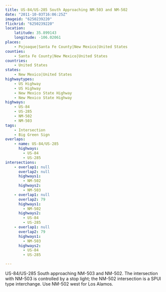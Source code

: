 ```yaml
---
title: US-84/US-285 South Approaching NM-503 and NM-502
date: "2011-10-03T16:06:25Z"
imageid: "6250239220"
flickrid: "6250239220"
location:
    latitude: 35.899143
    longitude: -106.02061
places:
    - Pojoaque|Santa Fe County|New Mexico|United States
counties:
    - Santa Fe County|New Mexico|United States
countries:
    - United States
states:
    - New Mexico|United States
highwaytypes:
    - US Highway
    - US Highway
    - New Mexico State Highway
    - New Mexico State Highway
highways:
    - US-84
    - US-285
    - NM-502
    - NM-503
tags:
    - Intersection
    - Big Green Sign
overlaps:
    - name: US-84/US-285
      highways:
        - US-84
        - US-285
intersections:
    - overlap1: null
      overlap2: null
      highways1:
        - NM-502
      highways2:
        - NM-503
    - overlap1: null
      overlap2: 79
      highways1:
        - NM-502
      highways2:
        - US-84
        - US-285
    - overlap1: null
      overlap2: 79
      highways1:
        - NM-503
      highways2:
        - US-84
        - US-285

---
```

US-84/US-285 South approaching NM-503 and NM-502.  The intersection with NM-503 is controlled by a stop light; the NM-502 intersection is a SPUI type interchange.  Use NM-502 west for Los Alamos.